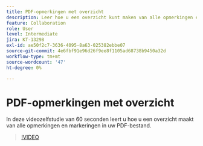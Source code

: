 ```yaml
---
title: PDF-opmerkingen met overzicht
description: Leer hoe u een overzicht kunt maken van alle opmerkingen en markeringen in uw PDF-bestand
feature: Collaboration
role: User
level: Intermediate
jira: KT-13298
exl-id: ae50f2c7-3636-4095-8a63-025382ebbe07
source-git-commit: 4e6fbf91e96d26f9ee8f1105ad68738b9450a32d
workflow-type: tm+mt
source-wordcount: '47'
ht-degree: 0%

---
```


# PDF-opmerkingen met overzicht

In deze videozelfstudie van 60 seconden leert u hoe u een overzicht maakt van alle opmerkingen en markeringen in uw PDF-bestand.

>[!VIDEO](https://video.tv.adobe.com/v/3409907?quality=12&learn=on&hidetitle=true)
